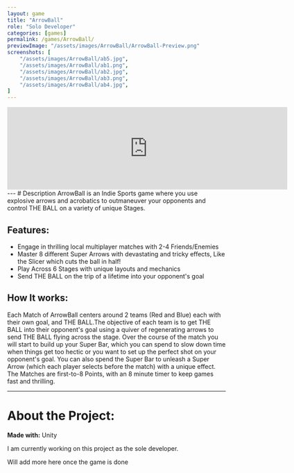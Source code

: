 ```yaml
---
layout: game
title: "ArrowBall"
role: "Solo Developer"
categories: [games]
permalink: /games/ArrowBall/
previewImage: "/assets/images/ArrowBall/ArrowBall-Preview.png"
screenshots: [
    "/assets/images/ArrowBall/ab5.jpg",
    "/assets/images/ArrowBall/ab1.png",
    "/assets/images/ArrowBall/ab2.jpg",
    "/assets/images/ArrowBall/ab3.png",
    "/assets/images/ArrowBall/ab4.jpg",
]
---
```

<div class="google-play-badge__container">
<iframe src="https://store.steampowered.com/widget/1307310/" frameborder="0" width="646" height="190"></iframe>
</div>
---
# Description
ArrowBall is an Indie Sports game where you use explosive arrows and acrobatics to outmaneuver your opponents and control THE BALL on a variety of unique Stages.

## Features:
*  Engage in thrilling local multiplayer matches with 2-4 Friends/Enemies
* Master 8 different Super Arrows with devastating and tricky effects, Like the Slicer which cuts the ball in half!
*  Play Across 6 Stages with unique layouts and mechanics
*  Send THE BALL on the trip of a lifetime into your opponent's goal

## How It works:
Each Match of ArrowBall centers around 2 teams (Red and Blue) each with their own goal, and THE BALL.The objective of each team is to get THE BALL into their opponent's goal using a quiver of regenerating arrows to send THE BALL flying across the stage.
Over the course of the match you will start to build up your Super Bar, which you can spend to slow down time when things get too hectic or you want to set up the perfect shot on your opponent's goal. You can also spend the Super Bar to unleash a Super Arrow (which each player selects before the match) with a unique effect.
The Matches are first-to-8 Points, with an 8 minute timer to keep games fast and thrilling. 

---
# About the Project:
**Made with:** Unity

I am currently working on this project as the sole developer.

Will add more here once the game is done